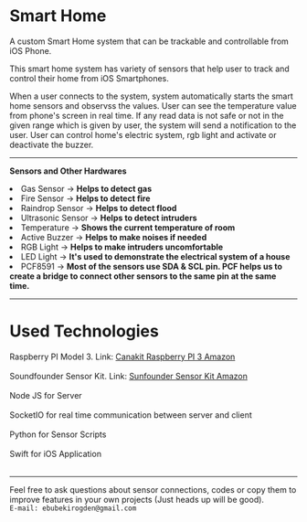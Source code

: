 # Smart Home

  
  A custom Smart Home system that can be trackable and controllable from iOS Phone.
  
  This smart home system has variety of sensors that help user to track and control their home from iOS Smartphones.
  
  When a user connects to the system, system automatically starts the smart home sensors and observss the values. User can see the temperature value from phone's screen in real time. If any read data is not safe or not in the given range which is given by user, the system will send a notification to the user. User can control home's electric system, rgb light and activate or deactivate the buzzer. 
  
  <hr>
  
  <b> Sensors and Other Hardwares</b>
  
  <li>Gas Sensor -> <b>Helps to detect gas</b></li> 
  <li>Fire Sensor -> <b>Helps to detect fire</b></li> 
  <li>Raindrop Sensor -> <b>Helps to detect flood</b></li> 
  <li>Ultrasonic Sensor -> <b>Helps to detect intruders</b></li> 
  <li>Temperature -> <b>Shows the current temperature of room</b></li> 
  <li>Active Buzzer -> <b>Helps to make noises if needed</b></li> 
  <li>RGB Light -> <b>Helps to make intruders uncomfortable</b></li> 
  <li>LED Light -> <b>It's used to demonstrate the electrical system of a house</b> </li>
  <li>PCF8591 -> <b>Most of the sensors use SDA & SCL pin. PCF helps us to create a bridge to connect other sensors to the same pin at the same time.</b></li>
  
  
  <hr>
  
 # Used Technologies
  <summary>Raspberry PI Model 3. Link: <a href="https://www.amazon.com/gp/product/B01C6Q4GLE/ref=oh_aui_detailpage_o09_s00?ie=UTF8&psc=1">Canakit Raspberry PI 3 Amazon</a></summary><br>
<summary>Soundfounder Sensor Kit. Link: <a href="https://www.amazon.com/gp/product/B014PF05ZA/ref=oh_aui_detailpage_o00_s00?ie=UTF8&psc=1">Sunfounder Sensor Kit Amazon</a></summary><br>
<summary>Node JS for Server</summary><br>
<summary>SocketIO for real time communication between server and client</summary><br>
<summary>Python for Sensor Scripts</summary><br>
<summary>Swift for iOS Application</summary><br>

  
  <hr>
  Feel free to ask questions about sensor connections, codes or copy them to improve features in your own projects (Just heads up will be good).
  <br>
  <code>E-mail: ebubekirogden@gmail.com</code>
  
  
